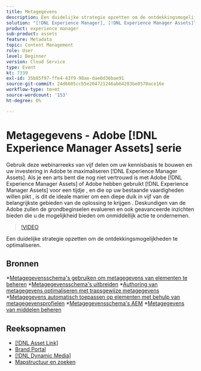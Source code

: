 ```yaml
---
title: Metagegevens
description: Een duidelijke strategie opzetten om de ontdekkingsmogelijkheden te optimaliseren
solution: "[!DNL Experience Manager], [!DNL Experience Manager Assets]"
product: experience manager
sub-product: assets
feature: Metadata
topic: Content Management
role: User
level: Beginner
version: Cloud Service
type: Event
kt: 7339
exl-id: 35b85f97-ffe4-43f9-98ae-dae0d36bae91
source-git-commit: 24d6605ccb5e204721246ab64283be8570ace16e
workflow-type: tm+mt
source-wordcount: '153'
ht-degree: 0%

---
```


# Metagegevens - Adobe [!DNL Experience Manager Assets] serie

Gebruik deze webinarreeks van vijf delen om uw kennisbasis te bouwen en uw investering in Adobe te maximaliseren [!DNL Experience Manager Assets]. Als je een arts bent die nog niet vertrouwd is met Adobe [!DNL Experience Manager Assets] of Adobe hebben gebruikt [!DNL Experience Manager Assets] voor een tijdje , en die op uw bestaande vaardigheden willen pikt , is dit de ideale manier om een diepe duik in vijf van de belangrijkste gebieden van de oplossing te krijgen . Deskundigen van de Adobe zullen de grondbeginselen evalueren en ook geavanceerde inzichten bieden die u de mogelijkheid bieden om onmiddellijk actie te ondernemen.

>[!VIDEO](https://video.tv.adobe.com/v/332134/?quality=12&learn=on&hidetitle=true)

Een duidelijke strategie opzetten om de ontdekkingsmogelijkheden te optimaliseren.

## Bronnen

*[Metagegevensschema&#39;s gebruiken om metagegevens van elementen te beheren](https://experienceleague.adobe.com/docs/experience-manager-learn/assets/authoring/metadata.html)
*[Metagegevensschema&#39;s uitbreiden](https://experienceleague.adobe.com/docs/experience-manager-learn/assets/configuring/metadata-schemas.html)
*[Authoring van metagegevens optimaliseren met trapsgewijze metagegevens](https://experienceleague.adobe.com/docs/experience-manager-learn/assets/metadata/cascade-metadata-feature-video-use.html)
*[Metagegevens automatisch toepassen op elementen met behulp van metagegevensprofielen](https://experienceleague.adobe.com/docs/experience-manager-learn/assets/configuring/metadata-profiles.html)
*[Metagegevensschema&#39;s AEM](https://experienceleague.adobe.com/docs/experience-manager-65/assets/administer/metadata-schemas.html?lang=en#administer)
*[Metagegevens van middelen beheren](https://experienceleague.adobe.com/docs/experience-manager-65/assets/using/metadata.html?lang=en#RegisteringacustomnamespacewithinAEM)

## Reeksopnamen

* [[!DNL Asset Link]](asset-link.md)
* [Brand Portal](brand-portal.md)
* [[!DNL Dynamic Media]](dynamic-media.md)
* [Mapstructuur en zoeken](folder-structure-search.md)
